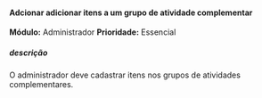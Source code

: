 #### Adcionar adicionar itens a um grupo de atividade complementar
**Módulo:** Administrador
**Prioridade:** Essencial
##### descrição
O administrador deve cadastrar itens nos grupos de atividades complementares.
